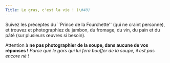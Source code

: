 ```yaml
---
Title: Le gras, c'est la vie ! (\#40)
---
```


Suivez les préceptes du ``Prince de la Fourchette'' (qui ne craint personne), et trouvez et photographiez du jambon, du fromage, du vin, du pain et du pâté (sur plusieurs œuvres si besoin).

Attention à **ne pas photographier de la soupe, dans aucune de vos réponses !** *Parce que le gars qui lui fera bouffer de la soupe, il est pas encore né !*
